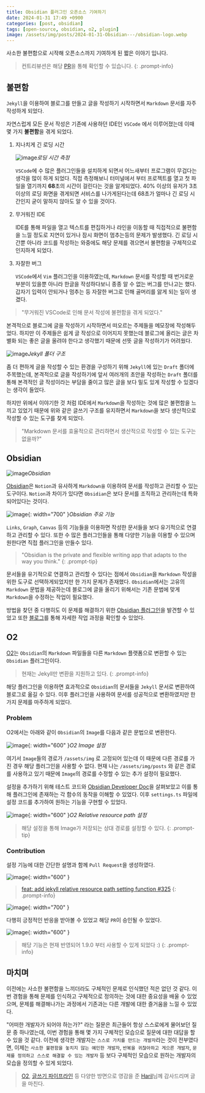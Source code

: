 ```yaml
---
title: Obsidian 플러그인 오픈소스 기여하기
date: 2024-01-31 17:49 +0900
categories: [post, obsidian]
tags: [open-source, obsidian, o2, plugin]
image: /assets/img/posts/2024-01-31-Obsidian---/obsidian-logo.webp
---
```


사소한 불편함으로 시작해 오픈소스까지 기여하게 된 짧은 이야기 입니다.

> 컨트리뷰션은 해당 [PR](https://github.com/songkg7/o2/pull/325)을 통해 확인할 수 있습니다.
{: .prompt-info}

##  불편함
`Jekyll`을 이용하여 블로그를 만들고 글을 작성하기 시작하면서 `Markdown` 문서를 자주 작성하게 되었다.

자연스럽게 모든 문서 작성은 기존에 사용하던 IDE인 `VSCode` 에서 이루어졌는데 이때 몇 가지 **불편함**을 겪게 되었다.

1. 지나치게 긴 로딩 시간

	 ![image](/assets/img/posts/2024-01-31-Obsidian---/vscode-speed-check.gif)_로딩 시간 측정_

	`VSCode`에 수 많은 플러그인들을 설치하게 되면서 어느새부터 프로그램이 무겁다는 생각을 많이 하게 되었다. 직접 측정해보니 터미널에서 부터 프로젝트를 열고 첫 파일을 열기까지 **68**초의 시간이 걸린다는 것을 알게되었다. 40% 이상의 유저가 3초 이상의 로딩 화면을 겪게되면 서비스를 나가게된다는데 68초가 얼마나 긴 로딩 시간인지 굳이 말하지 않아도 알 수 있을 것이다.

2. 무거워진 IDE

	IDE를 통해 파일을 열고 텍스트를 편집하거나 라인을 이동할 때 직접적으로 불편함을 느낄 정도로 지연이 있거나 잠시 화면이 멈추는등의 문제가 발생했다. 긴 로딩 시간뿐 아니라 코드를 작성하는 와중에도 해당 문제를 겪으면서 불편함을 구체적으로 인지하게 되었다.

3. 자잘한 버그

	 `VSCode`에서  `Vim` 플러그인을 이용하였는데, `Markdown` 문서를 작성할 때 번거로운 부분이 있을뿐 아니라 한글을 작성하다보니 종종 알 수 없는 버그를 만나고는 했다. 갑자기 입력이 안되거나 멈추는 등 자잘한 버그로 인해 골머리를 앓게 되는 일이 생겼다.

> "무거워진 VSCode로 인해 문서 작성에 불편함을 겪게 되었다."

본격적으로 블로그에 글을 작성하기 시작하면서 떠오르는 주제들을 메모장에 작성해두었다. 하지만 이 주제들은 쉽게 글 작성으로 이어지지 못했는데 블로그에 올리는 글은  차별화 되는 좋은 글을 올려야 한다고 생각했기 때문에 선뜻 글을 작성하기가 어려웠다.

![image](/assets/img/posts/2024-01-31-Obsidian---/jekyll-folder-structure.webp)_Jekyll 폴더 구조_

좀 더 편하게 글을 작성할 수 있는 환경을 구성하기 위해 `Jekyll`에 있는 `Draft` 폴더에 주목했는데, 본격적으로 글을 작성하기에 앞서 여러개의 초안을 작성하는 `Draft` 폴더를 통해 본격적인 글 작성이라는 부담을 줄이고 많은 글을 보다 밀도 있게 작성할 수 있겠다는 생각이 들었다.

하지만 위에서 이야기한 것 처럼 IDE에서 `Markdown`을 작성하는 것에 많은 불편함을 느끼고 있었기 때문에 위와 같은  글쓰기 구조를 유지하면서 `Markdown`을 보다 생산적으로 작성할 수 있는 도구를 찾게 되었다.

> "Markdown 문서를 효율적으로 관리하면서 생산적으로 작성할 수 있는 도구는 없을까?"

## Obsidian
![image](/assets/img/posts/2024-01-31-Obsidian---/obsidian-web.webp)_Obsidian_

[Obsidian](https://obsidian.md/)은 `Notion`과 유사하게 `Markdown을` 이용하여 문서를 작성하고 관리할 수 있는 도구이다. `Notion`과 차이가 있다면 `Obsidian`은 보다 문서를 조직하고 관리하는데 특화되어있다는 것이다.

![image](/assets/img/posts/2024-01-31-Obsidian---/obsidian-functions.webp){: width="700" }_Obsidian 주요 기능_

`Links`, `Graph`, `Canvas` 등의 기능들을 이용하면 작성한 문서들을 보다 유기적으로 연결하고 관리할 수 있다. 또한 수 많은 플러그인들을 통해 다양한 기능을 이용할 수 있으며 원한다면 직접 플러그인을 만들수 있다.

>  "Obsidian is the private and flexible writing app that adapts to the way you think."
{: .prompt-tip}

문서들을 유기적으로 연결하고 관리할 수 있다는 점에서 `Obsidian`을 `Markdown` 작성을 위한 도구로 선택하게되었지만 한 가지 문제가 존재했다. `Obsidian`에서는 고유의 `Markdown` 문법을 제공하는데 블로그에 글을 올리기 위해서는 기존 문법에 맞게 `Markdown`을 수정하는 작업이 필요했다.

방법을 찾던 중 다행히도 이 문제를 해결하기 위한 [Obsidian 플러그인](https://github.com/songkg7/o2)을 발견할 수 있었고 또한 [블로그](https://songkg7.github.io/posts/develop-obsidian-plugin/)를 통해 자세한 작업 과정을 확인할 수 있었다.

## O2
[O2](https://github.com/songkg7/o2)는 `Obsidian`의 `Markdown` 파일들을 다른 `Markdown` 플랫폼으로 변환할 수 있는 `Obsidian` 플러그인이다.

>  현재는 Jekyll만 변환을 지원하고 있다.
{: .prompt-info}

해당 플러그인을 이용하면 효과적으로 `Obsidian`의 문서들을 `Jekyll` 문서로 변환하여 블로그로 옮길 수 있다. 이후 플러그인을 사용하여 문서를 성공적으로 변환하였지만 한 가지 문제를 마주하게 되었다.
### Problem
O2에서는 아래와 같이 `Obsidian`의 `Image`를 다음과 같은 문법으로 변환한다.

![image](/assets/img/posts/2024-01-31-Obsidian---/o2-image-settings.webp){: width="600" }_O2 Image 설정_

여기서 `Image`들의 경로가 `/assets/img` 로 고정되어 있는데 이 때문에 다른 경로를 가진 경우 해당 플러그인을 사용할 수 없다. 현재 나는 `/assets/img/posts` 와 같은 경로를 사용하고 있기 때문에 `Image`의 경로를 수정할 수 있는 추가 설정이 필요했다.

설정을 추가하기 위해 테스트 코드와 [Obsidian Developer Doc](https://docs.obsidian.md/Home)을 살펴보았고 이를 통해 플러그인에 존재하는 각 함수의 동작을 이해할 수 있었다. 이후 `settings.ts` 파일에 설정 코드를 추가하여 원하는 기능을 구현할 수 있었다.

![image](/assets/img/posts/2024-01-31-Obsidian---/o2-relative-path.webp){: width="600" }_O2 Relative resource path 설정_

> 해당 설정을 통해 Image가 저장되는 상대 경로를 설정할 수 있다.
{: .prompt-tip}

### Contribution
설정 기능에 대한 간단한 설명과 함께 `Pull Request`을 생성하였다.

![image](/assets/img/posts/2024-01-31-Obsidian---/o2-contribute-pr.webp){: width="600" }

>  [feat: add jekyll relative resource path setting function #325](https://github.com/songkg7/o2/pull/325)
{: .prompt-info}

![image](/assets/img/posts/2024-01-31-Obsidian---/o2-pr-comment.webp){: width="700" }

다행히 긍정적인 반응을 받아볼 수 있었고 해당 `PR`이 승인될 수 있었다.

![image](/assets/img/posts/2024-01-31-Obsidian---/o2-release-contribute.webp){: width="600" }

>  해당 기능은 현재 반영되어 1.9.0 부터 사용할 수 있게 되었다 :)
{: .prompt-info}

## 마치며
이전에는 사소한 불편함을 느끼더라도 구체적인 문제로 인식했던 적은 없던 것 같다. 이번 경험을 통해 문제를 인식하고 구체적으로 정의하는 것에 대한 중요성을 배울 수 있었으며, 문제를 해결해나가는 과정에서 기존과는 다른 개발에 대한 즐거움을 느낄 수 있었다.

"어떠한 개발자가 되어야 하는가?" 라는 질문은 최근들어 항상 스스로에게 물어보던 질문 중 하나였는데, 이번 경험을 통해 몇 가지 구체적인 모습으로 질문에 대한 대답을 할 수 있을 것 같다. 이전에 생각한 개발자는 `스스로 가치를 만드는 개발자`라는 것이 전부였다면, 이제는 `사소한 불편함을 놓치지 않는 예민한 개발자`, `반복을 귀찮아하고 게으른 개발자`, `문제를 정의하고 스스로 해결할 수 있는 개발자` 등 보다 구체적인 모습으로 원하는 개발자의 모습을 정의할 수 있게 되었다.

> [O2](https://songkg7.github.io/posts/develop-obsidian-plugin/), [글쓰기 파이프라인](https://songkg7.github.io/posts/blog-posting-pipeline/) 등 다양한 방면으로 영감을 준 [Haril](https://songkg7.github.io/)님께 감사드리며 글을 마친다.

